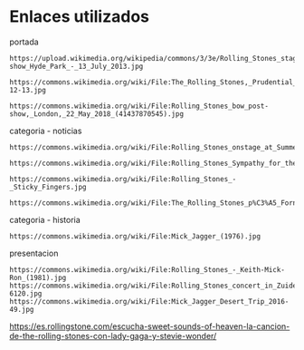 # Enlaces utilizados

portada
```
https://upload.wikimedia.org/wikipedia/commons/3/3e/Rolling_Stones_stage_pre-show_Hyde_Park_-_13_July_2013.jpg

https://commons.wikimedia.org/wiki/File:The_Rolling_Stones,_Prudential_Center_2012-12-13.jpg

https://commons.wikimedia.org/wiki/File:Rolling_Stones_bow_post-show,_London,_22_May_2018_(41437870545).jpg
```
categoria - noticias
```
https://commons.wikimedia.org/wiki/File:Rolling_Stones_onstage_at_Summerfest_2015.jpg

https://commons.wikimedia.org/wiki/File:Rolling_Stones_Sympathy_for_the_Devil_stage_14_August_2019_Seattle.jpg

https://commons.wikimedia.org/wiki/File:Rolling_Stones_-_Sticky_Fingers.jpg

https://commons.wikimedia.org/wiki/File:The_Rolling_Stones_p%C3%A5_Fornebu,_1965.jpg
```
categoria - historia
```
https://commons.wikimedia.org/wiki/File:Mick_Jagger_(1976).jpg

```

presentacion 
```
https://commons.wikimedia.org/wiki/File:Rolling_Stones_-_Keith-Mick-Ron_(1981).jpg
https://commons.wikimedia.org/wiki/File:Rolling_Stones_concert_in_Zuiderpark_te_Den_Haag,_Mick_Jagger_in_aktie,_Bestanddeelnr_928-6120.jpg
https://commons.wikimedia.org/wiki/File:Mick_Jagger_Desert_Trip_2016-49.jpg
```

https://es.rollingstone.com/escucha-sweet-sounds-of-heaven-la-cancion-de-the-rolling-stones-con-lady-gaga-y-stevie-wonder/